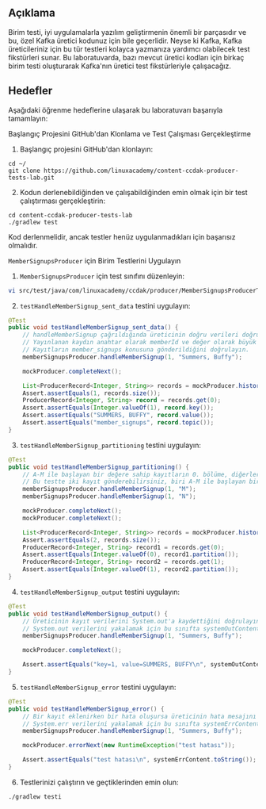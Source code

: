 ## Açıklama

Birim testi, iyi uygulamalarla yazılım geliştirmenin önemli bir parçasıdır ve bu, özel Kafka üretici kodunuz için bile geçerlidir. Neyse ki Kafka, Kafka üreticileriniz için bu tür testleri kolayca yazmanıza yardımcı olabilecek test fikstürleri sunar. Bu laboratuvarda, bazı mevcut üretici kodları için birkaç birim testi oluşturarak Kafka'nın üretici test fikstürleriyle çalışacağız.

## Hedefler

Aşağıdaki öğrenme hedeflerine ulaşarak bu laboratuvarı başarıyla tamamlayın:

Başlangıç Projesini GitHub'dan Klonlama ve Test Çalışması Gerçekleştirme

1.  Başlangıç projesini GitHub'dan klonlayın:

```shell
cd ~/
git clone https://github.com/linuxacademy/content-ccdak-producer-tests-lab.git
```

2.  Kodun derlenebildiğinden ve çalışabildiğinden emin olmak için bir test çalıştırması gerçekleştirin:

```shell
cd content-ccdak-producer-tests-lab
./gradlew test
```

Kod derlenmelidir, ancak testler henüz uygulanmadıkları için başarısız olmalıdır.

`MemberSignupsProducer` için Birim Testlerini Uygulayın

1.  `MemberSignupsProducer` için test sınıfını düzenleyin:

```bash
vi src/test/java/com/linuxacademy/ccdak/producer/MemberSignupsProducerTest.java
```

2.  `testHandleMemberSignup_sent_data` testini uygulayın:

```java
@Test
public void testHandleMemberSignup_sent_data() {
    // handleMemberSignup çağrıldığında üreticinin doğru verileri doğru konuya gönderdiğini doğrulamak için basit bir test gerçekleştirin.
    // Yayınlanan kaydın anahtar olarak memberId ve değer olarak büyük harfli isme sahip olduğunu doğrulayın.
    // Kayıtların member_signups konusuna gönderildiğini doğrulayın.
    memberSignupsProducer.handleMemberSignup(1, "Summers, Buffy");

    mockProducer.completeNext();

    List<ProducerRecord<Integer, String>> records = mockProducer.history();
    Assert.assertEquals(1, records.size());
    ProducerRecord<Integer, String> record = records.get(0);
    Assert.assertEquals(Integer.valueOf(1), record.key());
    Assert.assertEquals("SUMMERS, BUFFY", record.value());
    Assert.assertEquals("member_signups", record.topic());
}
```

3.  `testHandleMemberSignup_partitioning` testini uygulayın:

```java
@Test
public void testHandleMemberSignup_partitioning() {
    // A-M ile başlayan bir değere sahip kayıtların 0. bölüme, diğerlerinin ise 1. bölüme atandığını doğrulayın.
    // Bu testte iki kayıt gönderebilirsiniz, biri A-M ile başlayan bir değere sahipken diğeri N-Z ile başlayan bir değere sahip olabilir.
    memberSignupsProducer.handleMemberSignup(1, "M");
    memberSignupsProducer.handleMemberSignup(1, "N");

    mockProducer.completeNext();
    mockProducer.completeNext();

    List<ProducerRecord<Integer, String>> records = mockProducer.history();
    Assert.assertEquals(2, records.size());
    ProducerRecord<Integer, String> record1 = records.get(0);
    Assert.assertEquals(Integer.valueOf(0), record1.partition());
    ProducerRecord<Integer, String> record2 = records.get(1);
    Assert.assertEquals(Integer.valueOf(1), record2.partition());
}
```

4.  `testHandleMemberSignup_output` testini uygulayın:

```java
@Test
public void testHandleMemberSignup_output() {
    // Üreticinin kayıt verilerini System.out'a kaydettiğini doğrulayın.
    // System.out verilerini yakalamak için bu sınıfta systemOutContent adlı bir metin fikstürü zaten ayarlanmıştır.
    memberSignupsProducer.handleMemberSignup(1, "Summers, Buffy");

    mockProducer.completeNext();

    Assert.assertEquals("key=1, value=SUMMERS, BUFFY\n", systemOutContent.toString());
}
```

5.  `testHandleMemberSignup_error` testini uygulayın:

```java
@Test
public void testHandleMemberSignup_error() {
    // Bir kayıt eklenirken bir hata oluşursa üreticinin hata mesajını System.err dosyasına kaydettiğini doğrulayın.
    // System.err verilerini yakalamak için bu sınıfta systemErrContent adlı bir metin fikstürü zaten ayarlanmıştır.
    memberSignupsProducer.handleMemberSignup(1, "Summers, Buffy");

    mockProducer.errorNext(new RuntimeException("test hatası"));

    Assert.assertEquals("test hatası\n", systemErrContent.toString());
}
```

6.  Testlerinizi çalıştırın ve geçtiklerinden emin olun:

```shell
./gradlew testi
```
